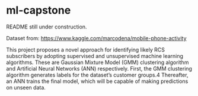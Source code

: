 # ml-capstone

README still under construction.


Dataset from: https://www.kaggle.com/marcodena/mobile-phone-activity


This project proposes a novel approach for identifying likely RCS
subscribers by adopting supervised and unsupervised machine learning
algorithms. These
are Gaussian Mixture Model (GMM) clustering algorithm and Artificial
Neural Networks (ANN) respectively. First, the GMM clustering algorithm
generates labels for the dataset’s customer groups.4 Thereafter, an ANN
trains the final model, which will be capable of making predictions on
unseen data.

